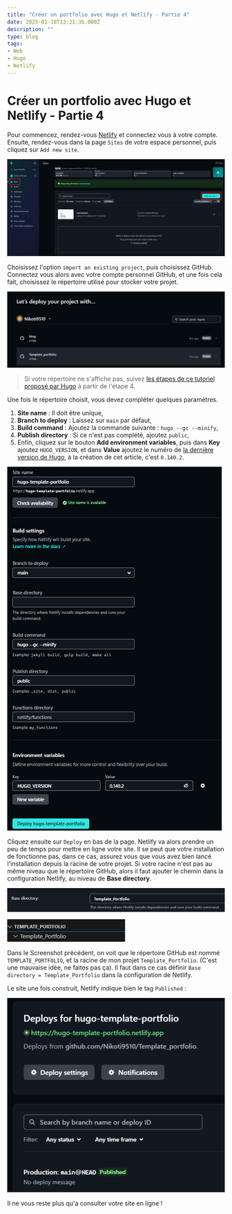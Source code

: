 ```yaml
---
title: "Créer un portfolio avec Hugo et Netlify - Partie 4"
date: 2025-01-18T13:21:35.000Z
description: ""
type: blog
tags:
- Web
- Hugo
- Netlify
---
```



# Créer un portfolio avec Hugo et Netlify - Partie 4

Pour commencez, rendez-vous [Netlify](https://app.netlify.com/) et connectez vous à votre compte. Ensuite, rendez-vous dans la page `Sites` de votre espace personnel, puis cliquez sur `Add new site`. 

![Ajouter un site à Netlify](ajouter-site-netlify.png "Ajouter un site à Netlify")

Choisissez l'option `import an existing project`, puis choisissez GitHub. Connectez vous alors avec votre compte personnel GitHub, et une fois cela fait, choisissez le répertoire utilisé pour stocker votre projet.

![Choix du répertoire à utiliser](choix-du-repo.png "Choix du répertoire à utiliser")

> Si votre répertoire ne s'affiche pas, suivez [les étapes de ce tutoriel proposé par Hugo](https://gohugo.io/hosting-and-deployment/hosting-on-netlify/) à partir de l'étape 4.

Une fois le répertoire choisit, vous devez compléter quelques paramètres. 

1. **Site name** : Il doit être unique,
2. **Branch to deploy** : Laissez sur `main` par défaut,
3. **Build command** : Ajoutez la commande suivante : `hugo --gc --minify`,
4. **Publish directory** : Si ce n'est pas complété, ajoutez `public`,
5. Enfin, cliquez sur le bouton **Add environment variables**, puis dans **Key** ajoutez `HUGO_VERSION`, et dans **Value** ajoutez le numéro de [la dernière version de Hugo](https://github.com/gohugoio/hugo/releases/latest), à la création de cet article, c'est `0.140.2`.

![Les paramètres dans Netlify ](parametre-netlify.png "Les paramètres dans Netlify")

Cliquez ensuite sur `Deploy` en bas de la page. Netlify va alors prendre un peu de temps pour mettre en ligne votre site. Il se peut que votre installation de fonctionne pas, dans ce cas, assurez vous que vous avez bien lancé l'installation depuis la racine de votre projet. Si votre racine n'est pas au même niveau que le répertoire GitHub, alors il faut ajouter le chemin dans la configuration Netlify, au niveau de **Base directory**. 

![Ajout du bon dossier comme racine](base-directory.png "Ajout du bon dossier comme racine")

![La racine du projet dans VScode](racine-vscode.png "La racine du projet dans VScode")

Dans le Screenshot précédent, on voit que le répertoire GitHub est nommé `TEMPLATE_PORTFOLIO`, et la racine de mon projet `Template_Portfolio`. (C'est une mauvaise idée, ne faites pas ça). Il faut dans ce cas définir `Base directory = Template_Portfolio` dans la configuration de Netlify.

Le site une fois construit, Netlify indique bien le tag `Published` :

![Le site est bien en ligne](le-site-est-publie.png "Le site est bien en ligne")

Il ne vous reste plus qu'a consulter votre site en ligne !